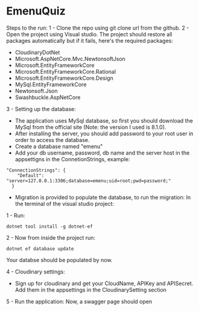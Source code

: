 # EmenuQuiz

Steps to the run:
1 - Clone the repo using git clone url from the github.
2 - Open the project using Visual studio. The project should restore all packages automatically but if it fails, here's the required packages:
- CloudinaryDotNet
- Microsoft.AspNetCore.Mvc.NewtonsoftJson
- Microsoft.EntityFrameworkCore
- Microsoft.EntityFrameworkCore.Rational
- Microsoft.EntityFrameworkCore.Design
- MySql.EntityFrameworkCore
- Newtonsoft.Json
- Swashbuckle.AspNetCore

3 - Setting up the database:
- The application uses MySql database, so first you should download the MySql from the official site (Note: the version I used is 8.1.0).
- After installing the server, you should add password to your root user in order to access the database.
- Create a database named "emenu"
- Add your db username, password, db name and the server host in the appsettigns in the ConnetionStrings, example:

```
"ConnectionStrings": {
    "Default": "server=127.0.0.1:3306;database=emenu;uid=root;pwd=password;"
  }
```
- Migration is provided to populate the database, to run the migration:
In the terminal of the visual studio project:

1 - Run:    

```
dotnet tool install -g dotnet-ef
```

2 - Now from inside the project run: 


```
dotnet ef database update
```

Your databse should be populated by now.


4 - Cloudinary settings:
- Sign up for cloudinary and get your CloudName, APIKey and APISecret. Add them in the appsettings in the CloudinarySetting section


5 - Run the application:
Now, a swagger page should open
